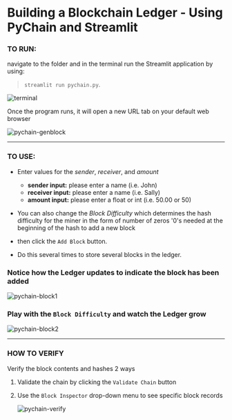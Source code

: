 # Building a Blockchain Ledger - Using PyChain and Streamlit


### **TO RUN:**
navigate to the folder and in the terminal run the Streamlit application by using:
> `streamlit run pychain.py`.

![terminal](images/terminal.png)

Once the program runs, it will open a new URL tab on your default web browser

![pychain-genblock](images/pychain-genblock.png)

---
### **TO USE:**
- Enter values for the *sender*, *receiver*, and *amount*
    - **sender input:** please enter a name (i.e. John) 
    - **receiver input:** please enter a name (i.e. Sally) 
    - **amount input:** please enter a float or int (i.e. 50.00 or 50) 
- You can also change the *Block Difficulty* which determines the hash difficulty for the miner in the form of number of zeros '0's needed at the beginning of the hash to add a new block
- then click the `Add Block` button. 

- Do this several times to store several blocks in the ledger.

### Notice how the Ledger updates to indicate the block has been added

![pychain-block1](images/pychain-block1.png)

### Play with the `Block Difficulty` and watch the Ledger grow
![pychain-block2](images/pychain-block2.png)

---
### **HOW TO VERIFY**
Verify the block contents and hashes 2 ways
1. Validate the chain by clicking the `Validate Chain` button
2. Use the `Block Inspector` drop-down menu to see specific block records

    ![pychain-verify](images/pychain-verify.png)
